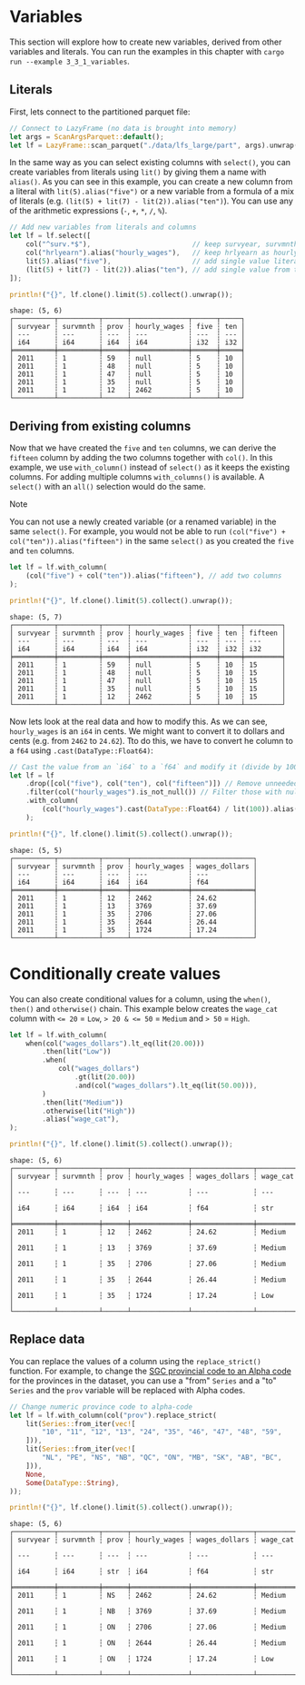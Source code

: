 # Variables

This section will explore how to create new variables, derived from other variables and literals. You can run the examples in this chapter with `cargo run --example 3_3_1_variables`.

## Literals

First, lets connect to the partitioned parquet file:

```Rust
// Connect to LazyFrame (no data is brought into memory)
let args = ScanArgsParquet::default();
let lf = LazyFrame::scan_parquet("./data/lfs_large/part", args).unwrap();
```

In the same way as you can select existing columns with `select()`, you can create variables from literals using `lit()` by giving them a name with `alias()`. As you can see in this example, you can create a new column from a literal with `lit(5).alias("five")` or a new variable from a formula of a mix of literals (e.g. `(lit(5) + lit(7) - lit(2)).alias("ten")`). You can use any of the arithmetic expressions (`-`, `+`, `*`, `/`, `%`).


```Rust
// Add new variables from literals and columns
let lf = lf.select([
    col("^surv.*$"),                         // keep survyear, survmnth
    col("hrlyearn").alias("hourly_wages"),   // keep hrlyearn as hourly_wages
    lit(5).alias("five"),                    // add single value literal
    (lit(5) + lit(7) - lit(2)).alias("ten"), // add single value from two or more literals
]);

println!("{}", lf.clone().limit(5).collect().unwrap());
```

```
shape: (5, 6)
┌──────────┬──────────┬──────┬──────────────┬──────┬─────┐
│ survyear ┆ survmnth ┆ prov ┆ hourly_wages ┆ five ┆ ten │
│ ---      ┆ ---      ┆ ---  ┆ ---          ┆ ---  ┆ --- │
│ i64      ┆ i64      ┆ i64  ┆ i64          ┆ i32  ┆ i32 │
╞══════════╪══════════╪══════╪══════════════╪══════╪═════╡
│ 2011     ┆ 1        ┆ 59   ┆ null         ┆ 5    ┆ 10  │
│ 2011     ┆ 1        ┆ 48   ┆ null         ┆ 5    ┆ 10  │
│ 2011     ┆ 1        ┆ 47   ┆ null         ┆ 5    ┆ 10  │
│ 2011     ┆ 1        ┆ 35   ┆ null         ┆ 5    ┆ 10  │
│ 2011     ┆ 1        ┆ 12   ┆ 2462         ┆ 5    ┆ 10  │
└──────────┴──────────┴──────┴──────────────┴──────┴─────┘
```

## Deriving from existing columns

Now that we have created the `five` and `ten` columns, we can derive the `fifteen` column by adding the two columns together with `col()`. In this example, we use `with_column()` instead of `select()` as it keeps the existing columns. For adding multiple columns `with_columns()` is available. A `select()` with an `all()` selection would do the same.

> [!NOTE]
> You can not use a newly created variable (or a renamed variable) in the same `select()`. For example, you would not be able to run `(col("five") + col("ten")).alias("fifteen")` in the same `select()` as you created the `five` and `ten` columns. 

```Rust
let lf = lf.with_column(
    (col("five") + col("ten")).alias("fifteen"), // add two columns
);

println!("{}", lf.clone().limit(5).collect().unwrap());
```

```
shape: (5, 7)
┌──────────┬──────────┬──────┬──────────────┬──────┬─────┬─────────┐
│ survyear ┆ survmnth ┆ prov ┆ hourly_wages ┆ five ┆ ten ┆ fifteen │
│ ---      ┆ ---      ┆ ---  ┆ ---          ┆ ---  ┆ --- ┆ ---     │
│ i64      ┆ i64      ┆ i64  ┆ i64          ┆ i32  ┆ i32 ┆ i32     │
╞══════════╪══════════╪══════╪══════════════╪══════╪═════╪═════════╡
│ 2011     ┆ 1        ┆ 59   ┆ null         ┆ 5    ┆ 10  ┆ 15      │
│ 2011     ┆ 1        ┆ 48   ┆ null         ┆ 5    ┆ 10  ┆ 15      │
│ 2011     ┆ 1        ┆ 47   ┆ null         ┆ 5    ┆ 10  ┆ 15      │
│ 2011     ┆ 1        ┆ 35   ┆ null         ┆ 5    ┆ 10  ┆ 15      │
│ 2011     ┆ 1        ┆ 12   ┆ 2462         ┆ 5    ┆ 10  ┆ 15      │
└──────────┴──────────┴──────┴──────────────┴──────┴─────┴─────────┘
```

Now lets look at the real data and how to modify this. As we can see, `hourly_wages` is an `i64` in cents. We might want to convert it to dollars and cents (e.g. from `2462` to `24.62`). Tto do this, we have to convert he column to a `f64` using `.cast(DataType::Float64)`:

```Rust
// Cast the value from an `i64` to a `f64` and modify it (divide by 100)
let lf = lf
    .drop([col("five"), col("ten"), col("fifteen")]) // Remove unneeded variables (could also exclude them from the select)
    .filter(col("hourly_wages").is_not_null()) // Filter those with null wages
    .with_column(
        (col("hourly_wages").cast(DataType::Float64) / lit(100)).alias("wages_dollars"),
    );

println!("{}", lf.clone().limit(5).collect().unwrap());
```

```
shape: (5, 5)
┌──────────┬──────────┬──────┬──────────────┬───────────────┐
│ survyear ┆ survmnth ┆ prov ┆ hourly_wages ┆ wages_dollars │
│ ---      ┆ ---      ┆ ---  ┆ ---          ┆ ---           │
│ i64      ┆ i64      ┆ i64  ┆ i64          ┆ f64           │
╞══════════╪══════════╪══════╪══════════════╪═══════════════╡
│ 2011     ┆ 1        ┆ 12   ┆ 2462         ┆ 24.62         │
│ 2011     ┆ 1        ┆ 13   ┆ 3769         ┆ 37.69         │
│ 2011     ┆ 1        ┆ 35   ┆ 2706         ┆ 27.06         │
│ 2011     ┆ 1        ┆ 35   ┆ 2644         ┆ 26.44         │
│ 2011     ┆ 1        ┆ 35   ┆ 1724         ┆ 17.24         │
└──────────┴──────────┴──────┴──────────────┴───────────────┘
```

# Conditionally create values

You can also create conditional values for a column, using the `when()`, `then()` and `otherwise()` chain. This example below creates the `wage_cat` column with `<= 20` = `Low`, `> 20 & <= 50` = `Medium` and `> 50` = `High`.

```Rust
let lf = lf.with_column(
    when(col("wages_dollars").lt_eq(lit(20.00)))
        .then(lit("Low"))
        .when(
            col("wages_dollars")
                .gt(lit(20.00))
                .and(col("wages_dollars").lt_eq(lit(50.00))),
        )
        .then(lit("Medium"))
        .otherwise(lit("High"))
        .alias("wage_cat"),
);

println!("{}", lf.clone().limit(5).collect().unwrap());
```

```
shape: (5, 6)
┌──────────┬──────────┬──────┬──────────────┬───────────────┬──────────┐
│ survyear ┆ survmnth ┆ prov ┆ hourly_wages ┆ wages_dollars ┆ wage_cat │
│ ---      ┆ ---      ┆ ---  ┆ ---          ┆ ---           ┆ ---      │
│ i64      ┆ i64      ┆ i64  ┆ i64          ┆ f64           ┆ str      │
╞══════════╪══════════╪══════╪══════════════╪═══════════════╪══════════╡
│ 2011     ┆ 1        ┆ 12   ┆ 2462         ┆ 24.62         ┆ Medium   │
│ 2011     ┆ 1        ┆ 13   ┆ 3769         ┆ 37.69         ┆ Medium   │
│ 2011     ┆ 1        ┆ 35   ┆ 2706         ┆ 27.06         ┆ Medium   │
│ 2011     ┆ 1        ┆ 35   ┆ 2644         ┆ 26.44         ┆ Medium   │
│ 2011     ┆ 1        ┆ 35   ┆ 1724         ┆ 17.24         ┆ Low      │
└──────────┴──────────┴──────┴──────────────┴───────────────┴──────────┘
```

## Replace data

You can replace the values of a column using the `replace_strict()` function. For example, to change the [SGC provincial code to an Alpha code](https://www12.statcan.gc.ca/census-recensement/2021/ref/dict/tab/index-eng.cfm?ID=t1_8) for the provinces in the dataset, you can use a "from" `Series` and a "to" `Series` and the `prov` variable will be replaced with Alpha codes.

```Rust
// Change numeric province code to alpha-code
let lf = lf.with_column(col("prov").replace_strict(
    lit(Series::from_iter(vec![
        "10", "11", "12", "13", "24", "35", "46", "47", "48", "59",
    ])),
    lit(Series::from_iter(vec![
        "NL", "PE", "NS", "NB", "QC", "ON", "MB", "SK", "AB", "BC",
    ])),
    None,
    Some(DataType::String),
));

println!("{}", lf.clone().limit(5).collect().unwrap());
```

```
shape: (5, 6)
┌──────────┬──────────┬──────┬──────────────┬───────────────┬──────────┐
│ survyear ┆ survmnth ┆ prov ┆ hourly_wages ┆ wages_dollars ┆ wage_cat │
│ ---      ┆ ---      ┆ ---  ┆ ---          ┆ ---           ┆ ---      │
│ i64      ┆ i64      ┆ str  ┆ i64          ┆ f64           ┆ str      │
╞══════════╪══════════╪══════╪══════════════╪═══════════════╪══════════╡
│ 2011     ┆ 1        ┆ NS   ┆ 2462         ┆ 24.62         ┆ Medium   │
│ 2011     ┆ 1        ┆ NB   ┆ 3769         ┆ 37.69         ┆ Medium   │
│ 2011     ┆ 1        ┆ ON   ┆ 2706         ┆ 27.06         ┆ Medium   │
│ 2011     ┆ 1        ┆ ON   ┆ 2644         ┆ 26.44         ┆ Medium   │
│ 2011     ┆ 1        ┆ ON   ┆ 1724         ┆ 17.24         ┆ Low      │
└──────────┴──────────┴──────┴──────────────┴───────────────┴──────────┘
```